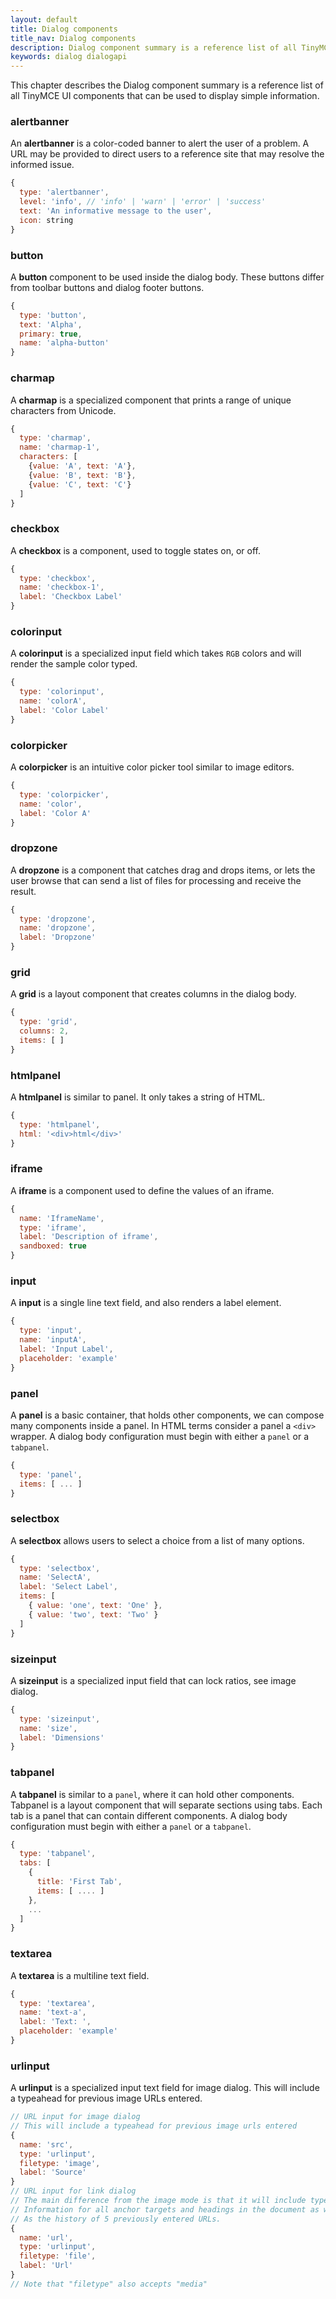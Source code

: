 ```yaml
---
layout: default
title: Dialog components
title_nav: Dialog components
description: Dialog component summary is a reference list of all TinyMCE UI components that can be used to display simple information.
keywords: dialog dialogapi
---
```


This chapter describes the Dialog component summary is a reference list of all TinyMCE UI components that can be used to display simple information.

### alertbanner

An **alertbanner** is a color-coded banner to alert the user of a problem. A URL may be provided to direct users to a reference site that may resolve the informed issue.

```js
{
  type: 'alertbanner',
  level: 'info', // 'info' | 'warn' | 'error' | 'success'
  text: 'An informative message to the user',
  icon: string
}
```

### button

A **button** component to be used inside the dialog body. These buttons differ from toolbar buttons and dialog footer buttons.


```js
{
  type: 'button',
  text: 'Alpha',
  primary: true,
  name: 'alpha-button'
}
```

### charmap

A **charmap** is a specialized component that prints a range of unique characters from Unicode.

```js
{
  type: 'charmap',
  name: 'charmap-1',
  characters: [
    {value: 'A', text: 'A'},
    {value: 'B', text: 'B'},
    {value: 'C', text: 'C'}
  ]
}
```

### checkbox

A **checkbox** is a component, used to toggle states on, or off.

```js
{
  type: 'checkbox',
  name: 'checkbox-1',
  label: 'Checkbox Label'
}
```

### colorinput

A **colorinput** is a specialized input field which takes `RGB` colors and will render the sample color typed.

```js
{
  type: 'colorinput',
  name: 'colorA',
  label: 'Color Label'
}
```

### colorpicker

A **colorpicker**  is an intuitive color picker tool similar to image editors.

```js
{
  type: 'colorpicker',
  name: 'color',
  label: 'Color A'
}
```

### dropzone

A **dropzone** is a component that catches drag and drops items, or lets the user browse that can send a list of files for processing and receive the result.

```js
{
  type: 'dropzone',
  name: 'dropzone',
  label: 'Dropzone'
}
```

### grid

A **grid** is a layout component that creates columns in the dialog body.

```js
{
  type: 'grid',
  columns: 2,
  items: [ ]
}
```

### htmlpanel

A **htmlpanel** is similar to panel. It only takes a string of HTML.

```js
{
  type: 'htmlpanel',
  html: '<div>html</div>'
}
```

### iframe

A **iframe** is a component used to define the values of an iframe.

```js
{
  name: 'IframeName',
  type: 'iframe',
  label: 'Description of iframe',
  sandboxed: true
}
```

### input

A **input** is a single line text field, and also renders a label element.

```js
{
  type: 'input',
  name: 'inputA',
  label: 'Input Label',
  placeholder: 'example'
}
```

### panel

A **panel** is a basic container, that holds other components, we can compose many components inside a panel. In HTML terms consider a panel a `<div>` wrapper. A dialog body configuration must begin with either a `panel` or a `tabpanel`.

```js
{
  type: 'panel',
  items: [ ... ]
}
```

### selectbox

A **selectbox** allows users to select a choice from a list of many options.

```js
{
  type: 'selectbox',
  name: 'SelectA',
  label: 'Select Label',
  items: [
    { value: 'one', text: 'One' },
    { value: 'two', text: 'Two' }
  ]
}
```

### sizeinput

A **sizeinput** is a specialized input field that can lock ratios, see image dialog.

```js
{
  type: 'sizeinput',
  name: 'size',
  label: 'Dimensions'
}
```

### tabpanel

A **tabpanel** is similar to a `panel`, where it can hold other components. Tabpanel is a layout component that will separate sections using tabs. Each tab is a panel that can contain different components. A dialog body configuration must begin with either a `panel` or a `tabpanel`.

```js
{
  type: 'tabpanel',
  tabs: [
    {
      title: 'First Tab',
      items: [ .... ]
    },
    ...
  ]
}
```

### textarea

A **textarea** is a multiline text field.

```js
{
  type: 'textarea',
  name: 'text-a',
  label: 'Text: ',
  placeholder: 'example'
}
```

### urlinput

A **urlinput** is a specialized input text field for image dialog. This will include a typeahead for previous image URLs entered.

```js
// URL input for image dialog
// This will include a typeahead for previous image urls entered
{
  name: 'src',
  type: 'urlinput',
  filetype: 'image',
  label: 'Source'
}
// URL input for link dialog
// The main difference from the image mode is that it will include typeahead
// Information for all anchor targets and headings in the document as well
// As the history of 5 previously entered URLs.
{
  name: 'url',
  type: 'urlinput',
  filetype: 'file',
  label: 'Url'
}
// Note that "filetype" also accepts "media"
```
